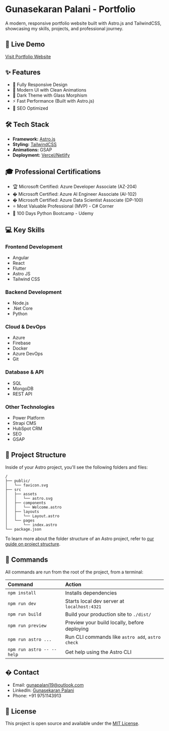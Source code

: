 # Gunasekaran Palani - Portfolio

A modern, responsive portfolio website built with Astro.js and TailwindCSS, showcasing my skills, projects, and professional journey.

## 🚀 Live Demo

[Visit Portfolio Website](#) <!-- Add your deployed website URL -->

## ✨ Features

- 📱 Fully Responsive Design
- 🎨 Modern UI with Clean Animations
- 🌙 Dark Theme with Glass Morphism
- ⚡ Fast Performance (Built with Astro.js)
- 🎯 SEO Optimized

## 🛠️ Tech Stack

- **Framework:** [Astro.js](https://astro.build/)
- **Styling:** [TailwindCSS](https://tailwindcss.com/)
- **Animations:** GSAP
- **Deployment:** [Vercel/Netlify](#) <!-- Add your deployment platform -->

## 🎓 Professional Certifications

- 🏆 Microsoft Certified: Azure Developer Associate (AZ-204)
- � Microsoft Certified: Azure AI Engineer Associate (AI-102)
- � Microsoft Certified: Azure Data Scientist Associate (DP-100)
- ⭐ Most Valuable Professional (MVP) - C# Corner
- 🐍 100 Days Python Bootcamp - Udemy

## 💻 Key Skills

### Frontend Development
- Angular
- React
- Flutter
- Astro JS
- Tailwind CSS

### Backend Development
- Node.js
- .Net Core
- Python

### Cloud & DevOps
- Azure
- Firebase
- Docker
- Azure DevOps
- Git

### Database & API
- SQL
- MongoDB
- REST API

### Other Technologies
- Power Platform
- Strapi CMS
- HubSpot CRM
- SEO
- GSAP

## 🚀 Project Structure

Inside of your Astro project, you'll see the following folders and files:

```text
/
├── public/
│   └── favicon.svg
├── src
│   ├── assets
│   │   └── astro.svg
│   ├── components
│   │   └── Welcome.astro
│   ├── layouts
│   │   └── Layout.astro
│   └── pages
│       └── index.astro
└── package.json
```

To learn more about the folder structure of an Astro project, refer to [our guide on project structure](https://docs.astro.build/en/basics/project-structure/).

## 🧞 Commands

All commands are run from the root of the project, from a terminal:

| Command                   | Action                                           |
| :------------------------ | :----------------------------------------------- |
| `npm install`             | Installs dependencies                            |
| `npm run dev`             | Starts local dev server at `localhost:4321`      |
| `npm run build`           | Build your production site to `./dist/`          |
| `npm run preview`         | Preview your build locally, before deploying     |
| `npm run astro ...`       | Run CLI commands like `astro add`, `astro check` |
| `npm run astro -- --help` | Get help using the Astro CLI                     |

## � Contact

- Email: gunapalani19@outlook.com
- LinkedIn: [Gunasekaran Palani](https://www.linkedin.com/in/gunasekaran-palani-41a0ab223/)
- Phone: +91 9751143913

## 📄 License

This project is open source and available under the [MIT License](LICENSE).
